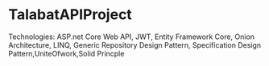 # TalabatAPIProject
Technologies: ASP.net Core Web API, JWT, Entity Framework Core, Onion Architecture, LINQ,
Generic Repository Design Pattern, Specification Design Pattern,UniteOfwork,Solid Princple
